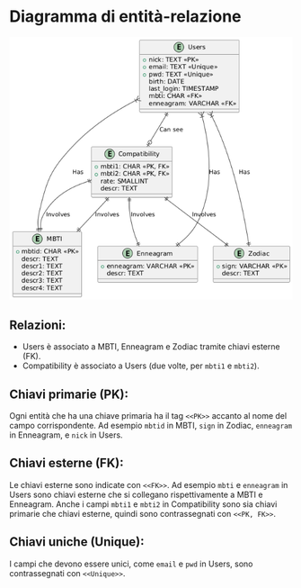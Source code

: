 # Diagramma di entità-relazione

![Diagramma di ER](./images/ER.png)

## Relazioni:
- Users è associato a MBTI, Enneagram e Zodiac tramite chiavi esterne (FK).
- Compatibility è associato a Users (due volte, per `mbti1` e `mbti2`).

## Chiavi primarie (PK):
Ogni entità che ha una chiave primaria ha il tag `<<PK>>` accanto al nome del campo corrispondente. Ad esempio `mbtid` in MBTI, `sign` in Zodiac, `enneagram` in Enneagram, e `nick` in Users.

## Chiavi esterne (FK):
Le chiavi esterne sono indicate con `<<FK>>`. Ad esempio `mbti` e `enneagram` in Users sono chiavi esterne che si collegano rispettivamente a MBTI e Enneagram. Anche i campi `mbti1` e `mbti2` in Compatibility sono sia chiavi primarie che chiavi esterne, quindi sono contrassegnati con `<<PK, FK>>`.

## Chiavi uniche (Unique):
I campi che devono essere unici, come `email` e `pwd` in Users, sono contrassegnati con `<<Unique>>`.